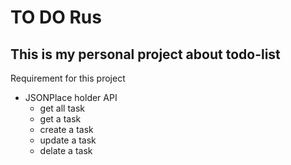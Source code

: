 # TO DO Rus

## This is my personal project about todo-list

Requirement for this project 
- JSONPlace holder API
  - get all task
  - get a task
  - create a task
  - update a task
  - delate a task